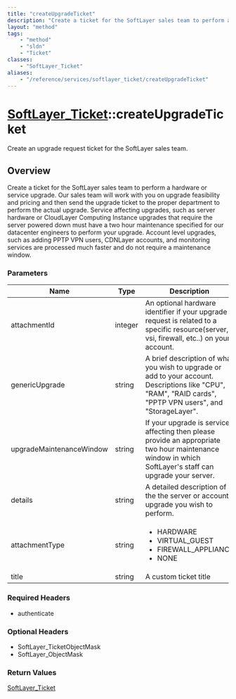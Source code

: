 ```yaml
---
title: "createUpgradeTicket"
description: "Create a ticket for the SoftLayer sales team to perform a hardware or service upgrade. Our sales team will work with you... "
layout: "method"
tags:
    - "method"
    - "sldn"
    - "Ticket"
classes:
    - "SoftLayer_Ticket"
aliases:
    - "/reference/services/softlayer_ticket/createUpgradeTicket"
---
```

# [SoftLayer_Ticket](/reference/services/SoftLayer_Ticket)::createUpgradeTicket

Create an upgrade request ticket for the SoftLayer sales team.


## Overview 
Create a ticket for the SoftLayer sales team to perform a hardware or service upgrade. Our sales team will work with you on upgrade feasibility and pricing and then send the upgrade ticket to the proper department to perform the actual upgrade. Service affecting upgrades, such as server hardware or CloudLayer Computing Instance upgrades that require the server powered down must have a two hour maintenance specified for our datacenter engineers to perform your upgrade. Account level upgrades, such as adding PPTP VPN users, CDNLayer accounts, and monitoring services are processed much faster and do not require a maintenance window. 

### Parameters 
|Name | Type | Description |
| --- | --- | --- |
|attachmentId| integer| An optional hardware identifier if your upgrade request is related to a specific resource(server, vsi, firewall, etc..) on your account.|
|genericUpgrade| string| A brief description of what you wish to upgrade or add to your account. Descriptions like "CPU", "RAM", "RAID cards", "PPTP VPN users", and "StorageLayer".|
|upgradeMaintenanceWindow| string| If your upgrade is service affecting then please provide an appropriate two hour maintenance window in which SoftLayer's staff can upgrade your server.|
|details| string| A detailed description of the the server or account upgrade you wish to perform.|
|attachmentType| string| <ul type="xsd:string"> <li title="HARDWARE">HARDWARE</li> <li title="VIRTUAL_GUEST">VIRTUAL_GUEST</li> <li title="FIREWALL_APPLIANCE">FIREWALL_APPLIANCE</li> <li title="NONE">NONE</li> </ul>|
|title| string| A custom ticket title|


### Required Headers
* authenticate

### Optional Headers
* SoftLayer_TicketObjectMask
* SoftLayer_ObjectMask

### Return Values
<a href='/reference/datatypes/SoftLayer_Ticket'>SoftLayer_Ticket </a>

